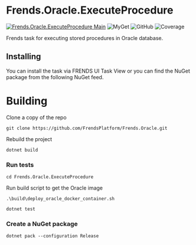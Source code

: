 # Frends.Oracle.ExecuteProcedure

[![Frends.Oracle.ExecuteProcedure Main](https://github.com/FrendsPlatform/Frends.Oracle/actions/workflows/ExecuteProcedure_build_and_test_on_main.yml/badge.svg)](https://github.com/FrendsPlatform/Frends.Oracle/actions/workflows/ExecuteProcedure_build_and_test_on_main.yml)
![MyGet](https://img.shields.io/myget/frends-tasks/v/Frends.Oracle.ExecuteProcedure?label=NuGet)
![GitHub](https://img.shields.io/github/license/FrendsPlatform/Frends.Oracle?label=License)
![Coverage](https://app-github-custom-badges.azurewebsites.net/Badge?key=FrendsPlatform/Frends.Oracle/Frends.Oracle.ExecuteProcedure|main)

Frends task for executing stored procedures in Oracle database.

## Installing

You can install the task via FRENDS UI Task View or you can find the NuGet package from the following NuGet feed.

# Building

Clone a copy of the repo

`git clone https://github.com/FrendsPlatform/Frends.Oracle.git`

Rebuild the project

`dotnet build`

### Run tests

`cd Frends.Oracle.ExecuteProcedure`

Run build script to get the Oracle image

`.\build\deploy_oracle_docker_container.sh`

`dotnet test`

### Create a NuGet package

`dotnet pack --configuration Release`

